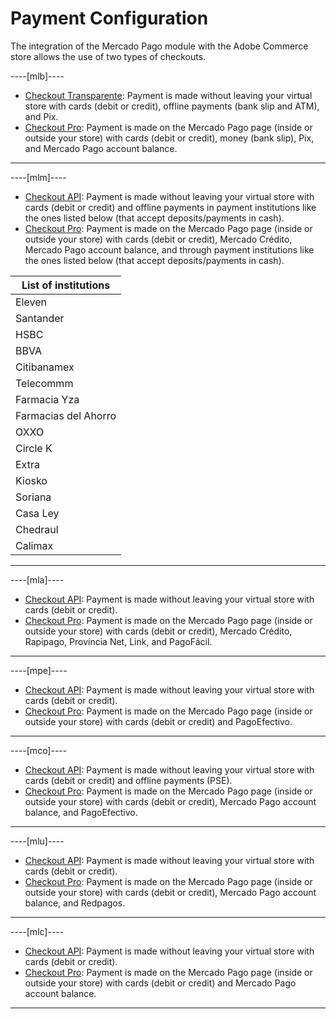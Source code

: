 # Payment Configuration

The integration of the Mercado Pago module with the Adobe Commerce store allows the use of two types of checkouts.

----[mlb]----

* [Checkout Transparente](/developers/en/docs/adobe-commerce/payment-configuration/checkout-api): Payment is made without leaving your virtual store with cards (debit or credit), offline payments (bank slip and ATM), and Pix.
* [Checkout Pro](/developers/en/docs/adobe-commerce/payment-configuration/checkout-pro): Payment is made on the Mercado Pago page (inside or outside your store) with cards (debit or credit), money (bank slip), Pix, and Mercado Pago account balance.

------------

----[mlm]----

* [Checkout API](/developers/en/docs/adobe-commerce/payment-configuration/checkout-api): Payment is made without leaving your virtual store with cards (debit or credit) and offline payments in payment institutions like the ones listed below (that accept deposits/payments in cash).
* [Checkout Pro](/developers/en/docs/adobe-commerce/payment-configuration/checkout-pro): Payment is made on the Mercado Pago page (inside or outside your store) with cards (debit or credit), Mercado Crédito, Mercado Pago account balance, and through payment institutions like the ones listed below (that accept deposits/payments in cash).

| List of institutions |
| --- |
| Eleven |
| Santander |
| HSBC |
| BBVA |
| Citibanamex |
| Telecommm |
| Farmacia Yza |
| Farmacias del Ahorro |
| OXXO |
| Circle K |
| Extra |
| Kiosko |
| Soriana |
| Casa Ley |
| Chedraul |
| Calimax |

------------

----[mla]----

* [Checkout API](/developers/en/docs/adobe-commerce/payment-configuration/checkout-api): Payment is made without leaving your virtual store with cards (debit or credit).
* [Checkout Pro](/developers/en/docs/adobe-commerce/payment-configuration/checkout-pro): Payment is made on the Mercado Pago page (inside or outside your store) with cards (debit or credit), Mercado Crédito, Rapipago, Província Net, Link, and PagoFácil.

------------

----[mpe]----

* [Checkout API](/developers/en/docs/adobe-commerce/payment-configuration/checkout-api): Payment is made without leaving your virtual store with cards (debit or credit).
* [Checkout Pro](/developers/en/docs/adobe-commerce/payment-configuration/checkout-pro): Payment is made on the Mercado Pago page (inside or outside your store) with cards (debit or credit) and PagoEfectivo.

------------

----[mco]----

* [Checkout API](/developers/en/docs/adobe-commerce/payment-configuration/checkout-api): Payment is made without leaving your virtual store with cards (debit or credit) and offline payments (PSE).
* [Checkout Pro](/developers/en/docs/adobe-commerce/payment-configuration/checkout-pro): Payment is made on the Mercado Pago page (inside or outside your store) with cards (debit or credit), Mercado Pago account balance, and PagoEfectivo.

------------

----[mlu]----

* [Checkout API](/developers/en/docs/adobe-commerce/payment-configuration/checkout-api): Payment is made without leaving your virtual store with cards (debit or credit).
* [Checkout Pro](/developers/en/docs/adobe-commerce/payment-configuration/checkout-pro): Payment is made on the Mercado Pago page (inside or outside your store) with cards (debit or credit), Mercado Pago account balance, and Redpagos.

------------

----[mlc]----

* [Checkout API](/developers/en/docs/adobe-commerce/payment-configuration/checkout-api): Payment is made without leaving your virtual store with cards (debit or credit).
* [Checkout Pro](/developers/en/docs/adobe-commerce/payment-configuration/checkout-pro): Payment is made on the Mercado Pago page (inside or outside your store) with cards (debit or credit) and Mercado Pago account balance.

------------